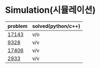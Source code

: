 # Simulation(시뮬레이션)

|problem|solved(python/c++)|
|---|---|
|[17143](https://www.acmicpc.net/problem/17143)|v/o|
|[9328](https://www.acmicpc.net/problem/9328)|v/v|
|[17406](https://www.acmicpc.net/problem/17406)|v/v|
|[2933](https://www.acmicpc.net/problem/2933)|v/v|

